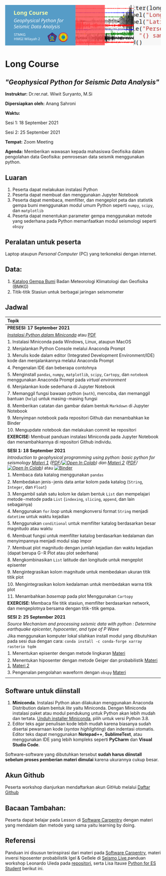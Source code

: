 ![header_image](./figures/longcourse_header_cropped_sm.png)
# Long Course
## *"Geophysical Python for Seismic Data Analysis"*

**Instruktur:**
Dr.rer.nat. Wiwit Suryanto, M.Si

**Dipersiapkan oleh:**
Anang Sahroni


**Waktu:**

Sesi 1: 18 September 2021

Sesi 2: 25 September 2021

**Tempat:**
Zoom Meeting

**Agenda:**
Memberikan wawasan kepada mahasiswa Geofisika dalam pengolahan data Geofisika: pemrosesan data seismik menggunakan python.

## Luaran
1. Peserta dapat melakukan instalasi Python
2. Peserta dapat membuat dan menggunakan Jupyter Notebook
3. Peserta dapat membaca, memfilter, dan mengeplot peta dan statistik gempa bumi menggunakan modul umum Python seperti `numpy`, `scipy`, dan `matplotlib`
4. Peserta dapat menentukan parameter gempa menggunakan metode yang sederhana pada Python memanfaatkan modul seismologi seperti `obspy`

## Peralatan untuk peserta
Laptop ataupun *Personal Computer* (PC) yang terkoneksi dengan internet.

## Data:
1. [Katalog Gempa Bumi](https://github.com/anangsahroni/geoscope-geohazard-workshop/blob/main/data/demo_data_BMKG_Mamuju.csv) Badan Meteorologi Klimatologi dan Geofisika (BMKG)
2. Titik-titik Stasiun untuk berbagai jaringan seismometer

## Jadwal
| **Topik** |
|:-----------|
| **PRESESI: 17 September 2021** |
| *[Instalasi Python dalam Miniconda](https://nbviewer.jupyter.org/github/anangsahroni/hmgi_longcourse_python/blob/main/0_Instalasi_Miniconda_dan_Modul.ipynb?flush_cache=true)* atau [PDF](https://github.com/anangsahroni/hmgi_longcourse_python/blob/main/pdf/0_Instalasi_Miniconda_dan_Modul%20-%20Jupyter%20Notebook.pdf)|
| 1. Instalasi Miniconda pada Windows, Linux, ataupun MacOS |
| 2. Menjalankan Python Console melalui Anaconda Prompt |
| 3. Menulis kode dalam editor (Integrated Development Environment/IDE) kode dan menjalankannya melalui Anaconda Prompt
| 4. Pengenalan IDE dan beberapa contohnya
| 5. Menginstall `pandas`, `numpy`, `matplotlib`, `scipy`, `Cartopy`, dan `notebook` menggunakan Anaconda Prompt pada *virtual environment* 
| 6. Menjalankan kode sederhana di Jupyter Notebook
| 7. Memanggil fungsi bawaan python (`math`), mencoba, dan memanggil bantuan (`help`) untuk masing-masing fungsi
| 8. Memberikan catatan dan gambar dalam bentuk `Markdown` di Jupyter Notebook
| 9. Menyimpan notebook pada repositori Github dan menambahkan ke Binder
| 10. Mengupdate notebook dan melakukan commit ke repositori
| **EXERCISE:** Membuat panduan instalasi Miniconda pada Jupyter Notebook dan menambahkannya di repositori Github individu. |
||
| **SESI 1: 18 September 2021** |
| *Introduction to geophysical programming using python: basic python for seismology [Materi 1](https://nbviewer.jupyter.org/github/anangsahroni/hmgi_longcourse_python/blob/main/1_Basic_Python_for_Seismology_1.ipynb) ([PDF](https://github.com/anangsahroni/hmgi_longcourse_python/blob/main/pdf/1_Basic_Python_for_Seismology_1%20-%20Jupyter%20Notebook.pdf)/[![Open In Colab](https://colab.research.google.com/assets/colab-badge.svg)](https://colab.research.google.com/drive/1GSL2MVX8t2rygqAB7P6j11bmZ5licw4j?usp=sharing)) dan [Materi 2](https://nbviewer.jupyter.org/github/anangsahroni/hmgi_longcourse_python/blob/main/1_Basic_Python_for_Seismology_2.ipynb) ([PDF](https://github.com/anangsahroni/hmgi_longcourse_python/blob/main/pdf/1_Basic_Python_for_Seismology_2%20-%20Jupyter%20Notebook.pdf)/[![Open In Colab](https://colab.research.google.com/assets/colab-badge.svg)](https://colab.research.google.com/drive/1rC16cn_VtpWrbum9WpGhltdfv6lurLBC?usp=sharing))* atau [![Binder](https://mybinder.org/badge_logo.svg)](https://mybinder.org/v2/gh/anangsahroni/stmkgxhmgi_longcourse/HEAD)|
| 1. Membaca data katalog menggunakan `pandas` |
| 2. Membedakan jenis-jenis data antar kolom pada katalog (`String`, `Integer`, dan `Float`) |
| 3. Mengambil salah satu kolom ke dalam bentuk `List` dan mempelajari metode-metode pada `List` (`indexing`, `slicing`, `append`, dan lain sebagainya) |
| 4. Menggunakan `for` *loop* untuk mengkonversi format `String` menjadi `datetime` untuk waktu kejadian |
| 5. Menggunakan `conditional` untuk memfilter katalog berdasarkan besar magnitudo atau waktu |
| 6. Membuat fungsi untuk memfilter katalog berdasarkan kedalaman dan menyimpannya menjadi modul siap impor |
| 7. Membuat plot magnitudo dengan jumlah kejadian dan waktu kejadian (dapat berupa G-R Plot atau plot sederhana) |
| 8. Mengkombinasikan `List` latitude dan longitude untuk mengeplot episenter |
| 9. Mengintegrasikan kolom magnitude untuk membedakan ukuran titik titik plot |
| 10. Mengintegrasikan kolom kedalaman untuk membedakan warna titik plot |
| 11. Menambahkan *basemap* pada plot Menggunakan `Cartopy` |
| **EXERCISE:** Membaca file titik stasiun, memfilter berdasarkan network, dan mengeplotnya bersama dengan titik-titik gempa. |
||
| **SESI 2: 25 September 2021** |
| *Source Mechanism and processing seismic data with python : Determine earthquake epicenter, hypocenter, and type of P Wave*|
| Jika menggunakan komputer lokal silahkan install modul yang dibutuhkan pada sesi dua dengan cara: `conda install -c conda-forge xarray rasterio tqdm`|
| 1. Menentukan episenter dengan metode lingkaran [Materi](https://nbviewer.jupyter.org/github/anangsahroni/stmkgxhmgi_longcourse/blob/main/2_Earthquake_Source_Simple_1.ipynb)|
| 2. Menentukan hiposenter dengan metode Geiger dan probabilistik [Materi 1](https://nbviewer.jupyter.org/github/anangsahroni/stmkgxhmgi_longcourse/blob/main/2_Earthquake_Source_Simple_2_1.ipynb), [Materi 2](https://nbviewer.jupyter.org/github/anangsahroni/stmkgxhmgi_longcourse/blob/main/2_Earthquake_Source_Simple_2_2.ipynb)|
| 3. Pengenalan pengolahan waveform dengan `obspy` [Materi](https://nbviewer.jupyter.org/github/anangsahroni/stmkgxhmgi_longcourse/blob/main/2_Earthquake_Source_Simple_3.ipynb)|
||


## Software untuk diinstall
1. **Miniconda**. Instalasi Python akan dilakukan menggunakan Anaconda Distribution dalam bentuk *lite* yaitu Miniconda. Dengan Miniconda instalasi paket atau modul pendukung untuk Python akan lebih mudah dan tertata. [Unduh installer Miniconda](https://docs.conda.io/en/latest/miniconda.html), pilih untuk versi Python 3.8.
2. Editor teks agar penulisan kode lebih mudah karena biasanya sudah disertai pewarnaan kode  (*syntax highlighting*) dan indentasi otomatis. Editor teks dapat menggunakan **Notepad++**, **SublimeText**, atau menggunakan IDE yang lebih kompleks seperti **PyCharm** dan **Visual Studio Code**.

Software-software yang dibutuhkan tersebut **sudah harus diinstall sebelum proses pemberian materi dimulai** karena ukurannya cukup besar.

## Akun Github
Peserta workshop dianjurkan mendaftarkan akun GitHub melalui [Daftar Github](http://github.com)

## Bacaan Tambahan:
Peserta dapat belajar pada Lesson di [Software Carpentry](https://software-carpentry.org/lessons/) dengan materi yang mendalam dan metode yang sama yaitu learning by doing.

## Referensi
Panduan ini disusun terinspirasi dari materi pada [Software Carpentry](https://software-carpentry.org/lessons/), materi inversi hiposenter probabilistik Igel & Geßele di [Seismo Live](https://krischer.github.io/seismo_live_build/html/Seismic%20Inverse%20Problems/Earthquake%20Location/el_hypocenter_solution_wrapper.html),panduan workshop Leonardo Uieda pada [repositori](https://github.com/leouieda/python-hawaii-2017), serta Lisa Itauxe [Python for ES Student](https://github.com/ltauxe/Python-for-Earth-Science-Students) berikut ini.

